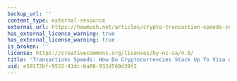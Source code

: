 ```yaml
---
backup_url: ''
content_type: external-resource
external_url: https://howmuch.net/articles/crypto-transaction-speeds-compared
has_external_licence_warning: true
has_external_license_warning: true
is_broken: ''
license: https://creativecommons.org/licenses/by-nc-sa/4.0/
title: 'Transactions Speeds: How Do Cryptocurrencies Stack Up To Visa or PayPal?'
uid: e59172bf-9532-41dc-ba06-932d569d39f2
---
```

